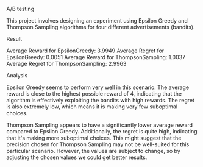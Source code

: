 A/B testing

This project involves designing an experiment using Epsilon Greedy and Thompson Sampling algorithms for four different advertisements (bandits).

Result

Average Reward for EpsilonGreedy: 3.9949 Average Regret for EpsilonGreedy: 0.0051 Average Reward for ThompsonSampling: 1.0037 Average Regret for ThompsonSampling: 2.9963

Analysis

Epsilon Greedy seems to perform very well in this scenario. The average reward is close to the highest possible reward of 4, indicating that the algorithm is effectively exploiting the bandits with high rewards. The regret is also extremely low, which means it is making very few suboptimal choices.

Thompson Sampling appears to have a significantly lower average reward compared to Epsilon Greedy. Additionally, the regret is quite high, indicating that it's making more suboptimal choices. This might suggest that the precision chosen for Thompson Sampling may not be well-suited for this particular scenario. However, the values are subject to change, so by adjusting the chosen values we could get better results.
